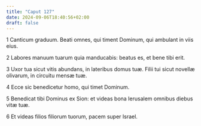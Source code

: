 ```yaml
---
title: "Caput 127"
date: 2024-09-06T18:40:56+02:00
draft: false
---
```




1 Canticum graduum. Beati omnes, qui timent Dominum, qui ambulant in viis eius.

2 Labores manuum tuarum quia manducabis: beatus es, et bene tibi erit.

3 Uxor tua sicut vitis abundans, in lateribus domus tuæ. Filii tui sicut novellæ olivarum, in circuitu mensæ tuæ.

4 Ecce sic benedicetur homo, qui timet Dominum.

5 Benedicat tibi Dominus ex Sion: et videas bona Ierusalem omnibus diebus vitæ tuæ.

6 Et videas filios filiorum tuorum, pacem super Israel.

